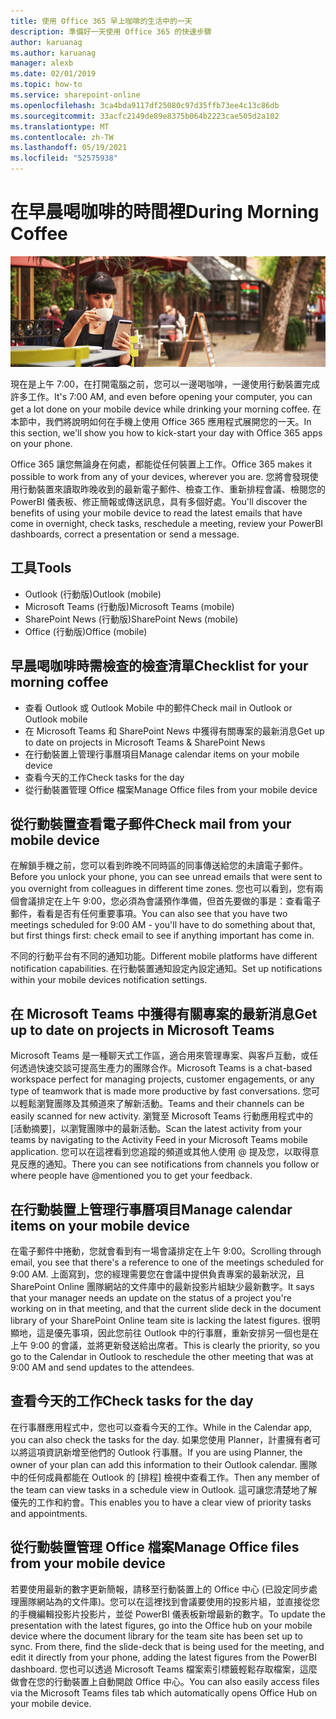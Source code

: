 ```yaml
---
title: 使用 Office 365 早上咖啡的生活中的一天
description: 準備好一天使用 Office 365 的快速步驟
author: karuanag
ms.author: karuanag
manager: alexb
ms.date: 02/01/2019
ms.topic: how-to
ms.service: sharepoint-online
ms.openlocfilehash: 3ca4bda9117df25080c97d35ffb73ee4c13c86db
ms.sourcegitcommit: 33acfc2149de89e8375b064b2223cae505d2a102
ms.translationtype: MT
ms.contentlocale: zh-TW
ms.lasthandoff: 05/19/2021
ms.locfileid: "52575938"
---
```

# <a name="during-morning-coffee"></a><span data-ttu-id="306ab-103">在早晨喝咖啡的時間裡</span><span class="sxs-lookup"><span data-stu-id="306ab-103">During Morning Coffee</span></span>

![早晨咖啡圖片](media/ditl_coffee.png)

<span data-ttu-id="306ab-105">現在是上午 7:00，在打開電腦之前，您可以一邊喝咖啡，一邊使用行動裝置完成許多工作。</span><span class="sxs-lookup"><span data-stu-id="306ab-105">It's 7:00 AM, and even before opening your computer, you can get a lot done on your mobile device while drinking your morning coffee.</span></span> <span data-ttu-id="306ab-106">在本節中，我們將說明如何在手機上使用 Office 365 應用程式展開您的一天。</span><span class="sxs-lookup"><span data-stu-id="306ab-106">In this section, we'll show you how to kick-start your day with Office 365 apps on your phone.</span></span>

<span data-ttu-id="306ab-107">Office 365 讓您無論身在何處，都能從任何裝置上工作。</span><span class="sxs-lookup"><span data-stu-id="306ab-107">Office 365 makes it possible to work from any of your devices, wherever you are.</span></span> <span data-ttu-id="306ab-108">您將會發現使用行動裝置來讀取昨晚收到的最新電子郵件、檢查工作、重新排程會議、檢閱您的 PowerBI 儀表板、修正簡報或傳送訊息，具有多個好處。</span><span class="sxs-lookup"><span data-stu-id="306ab-108">You'll discover the benefits of using your mobile device to read the latest emails that have come in overnight, check tasks, reschedule a meeting, review your PowerBI dashboards, correct a presentation or send a message.</span></span> 

## <a name="tools"></a><span data-ttu-id="306ab-109">工具</span><span class="sxs-lookup"><span data-stu-id="306ab-109">Tools</span></span>
- <span data-ttu-id="306ab-110">Outlook (行動版)</span><span class="sxs-lookup"><span data-stu-id="306ab-110">Outlook (mobile)</span></span>
- <span data-ttu-id="306ab-111">Microsoft Teams (行動版)</span><span class="sxs-lookup"><span data-stu-id="306ab-111">Microsoft Teams (mobile)</span></span>
- <span data-ttu-id="306ab-112">SharePoint News (行動版)</span><span class="sxs-lookup"><span data-stu-id="306ab-112">SharePoint News (mobile)</span></span>
- <span data-ttu-id="306ab-113">Office (行動版)</span><span class="sxs-lookup"><span data-stu-id="306ab-113">Office (mobile)</span></span>

## <a name="checklist-for-your-morning-coffee"></a><span data-ttu-id="306ab-114">早晨喝咖啡時需檢查的檢查清單</span><span class="sxs-lookup"><span data-stu-id="306ab-114">Checklist for your morning coffee</span></span>
- <span data-ttu-id="306ab-115">查看 Outlook 或 Outlook Mobile 中的郵件</span><span class="sxs-lookup"><span data-stu-id="306ab-115">Check mail in Outlook or Outlook mobile</span></span>
- <span data-ttu-id="306ab-116">在 Microsoft Teams 和 SharePoint News 中獲得有關專案的最新消息</span><span class="sxs-lookup"><span data-stu-id="306ab-116">Get up to date on projects in Microsoft Teams & SharePoint News</span></span>
- <span data-ttu-id="306ab-117">在行動裝置上管理行事曆項目</span><span class="sxs-lookup"><span data-stu-id="306ab-117">Manage calendar items on your mobile device</span></span>
- <span data-ttu-id="306ab-118">查看今天的工作</span><span class="sxs-lookup"><span data-stu-id="306ab-118">Check tasks for the day</span></span>
- <span data-ttu-id="306ab-119">從行動裝置管理 Office 檔案</span><span class="sxs-lookup"><span data-stu-id="306ab-119">Manage Office files from your mobile device</span></span> 

## <a name="check-mail-from-your-mobile-device"></a><span data-ttu-id="306ab-120">從行動裝置查看電子郵件</span><span class="sxs-lookup"><span data-stu-id="306ab-120">Check mail from your mobile device</span></span>
<span data-ttu-id="306ab-121">在解鎖手機之前，您可以看到昨晚不同時區的同事傳送給您的未讀電子郵件。</span><span class="sxs-lookup"><span data-stu-id="306ab-121">Before you unlock your phone, you can see unread emails that were sent to you overnight from colleagues in different time zones.</span></span> <span data-ttu-id="306ab-122">您也可以看到，您有兩個會議排定在上午 9:00，您必須為會議預作準備，但首先要做的事是：查看電子郵件，看看是否有任何重要事項。</span><span class="sxs-lookup"><span data-stu-id="306ab-122">You can also see that you have two meetings scheduled for 9:00 AM - you'll have to do something about that, but first things first: check email to see if anything important has come in.</span></span>

<span data-ttu-id="306ab-123">不同的行動平台有不同的通知功能。</span><span class="sxs-lookup"><span data-stu-id="306ab-123">Different mobile platforms have different notification capabilities.</span></span> <span data-ttu-id="306ab-124">在行動裝置通知設定內設定通知。</span><span class="sxs-lookup"><span data-stu-id="306ab-124">Set up notifications within your mobile devices notification settings.</span></span> 

## <a name="get-up-to-date-on-projects-in-microsoft-teams"></a><span data-ttu-id="306ab-125">在 Microsoft Teams 中獲得有關專案的最新消息</span><span class="sxs-lookup"><span data-stu-id="306ab-125">Get up to date on projects in Microsoft Teams</span></span>
<span data-ttu-id="306ab-126">Microsoft Teams 是一種聊天式工作區，適合用來管理專案、與客戶互動，或任何透過快速交談可提高生產力的團隊合作。</span><span class="sxs-lookup"><span data-stu-id="306ab-126">Microsoft Teams is a chat-based workspace perfect for managing projects, customer engagements, or any type of teamwork that is made more productive by fast conversations.</span></span> <span data-ttu-id="306ab-127">您可以輕鬆瀏覽團隊及其頻道來了解新活動。</span><span class="sxs-lookup"><span data-stu-id="306ab-127">Teams and their channels can be easily scanned for new activity.</span></span> <span data-ttu-id="306ab-128">瀏覽至 Microsoft Teams 行動應用程式中的 [活動摘要]，以瀏覽團隊中的最新活動。</span><span class="sxs-lookup"><span data-stu-id="306ab-128">Scan the latest activity from your teams by navigating to the Activity Feed in your Microsoft Teams mobile application.</span></span> <span data-ttu-id="306ab-129">您可以在這裡看到您追蹤的頻道或其他人使用 @ 提及您，以取得意見反應的通知。</span><span class="sxs-lookup"><span data-stu-id="306ab-129">There you can see notifications from channels you follow or where people have @mentioned you to get your feedback.</span></span>  

## <a name="manage-calendar-items-on-your-mobile-device"></a><span data-ttu-id="306ab-130">在行動裝置上管理行事曆項目</span><span class="sxs-lookup"><span data-stu-id="306ab-130">Manage calendar items on your mobile device</span></span>
<span data-ttu-id="306ab-131">在電子郵件中捲動，您就會看到有一場會議排定在上午 9:00。</span><span class="sxs-lookup"><span data-stu-id="306ab-131">Scrolling through email, you see that there's a reference to one of the meetings scheduled for 9:00 AM.</span></span> <span data-ttu-id="306ab-132">上面寫到，您的經理需要您在會議中提供負責專案的最新狀況，且 SharePoint Online 團隊網站的文件庫中的最新投影片組缺少最新數字。</span><span class="sxs-lookup"><span data-stu-id="306ab-132">It says that your manager needs an update on the status of a project you're working on in that meeting, and that the current slide deck in the document library of your SharePoint Online team site is lacking the latest figures.</span></span> <span data-ttu-id="306ab-133">很明顯地，這是優先事項，因此您前往 Outlook 中的行事曆，重新安排另一個也是在上午 9:00 的會議，並將更新發送給出席者。</span><span class="sxs-lookup"><span data-stu-id="306ab-133">This is clearly the priority, so you go to the Calendar in Outlook to reschedule the other meeting that was at 9:00 AM and send updates to the attendees.</span></span>

## <a name="check-tasks-for-the-day"></a><span data-ttu-id="306ab-134">查看今天的工作</span><span class="sxs-lookup"><span data-stu-id="306ab-134">Check tasks for the day</span></span>
<span data-ttu-id="306ab-135">在行事曆應用程式中，您也可以查看今天的工作。</span><span class="sxs-lookup"><span data-stu-id="306ab-135">While in the Calendar app, you can also check the tasks for the day.</span></span> <span data-ttu-id="306ab-136">如果您使用 Planner，計畫擁有者可以將這項資訊新增至他們的 Outlook 行事曆。</span><span class="sxs-lookup"><span data-stu-id="306ab-136">If you are using Planner, the owner of your plan can add this information to their Outlook calendar.</span></span> <span data-ttu-id="306ab-137">團隊中的任何成員都能在 Outlook 的 [排程] 檢視中查看工作。</span><span class="sxs-lookup"><span data-stu-id="306ab-137">Then any member of the team can view tasks in a schedule view in Outlook.</span></span> <span data-ttu-id="306ab-138">這可讓您清楚地了解優先的工作和約會。</span><span class="sxs-lookup"><span data-stu-id="306ab-138">This enables you to have a clear view of priority tasks and appointments.</span></span>  

## <a name="manage-office-files-from-your-mobile-device"></a><span data-ttu-id="306ab-139">從行動裝置管理 Office 檔案</span><span class="sxs-lookup"><span data-stu-id="306ab-139">Manage Office files from your mobile device</span></span>
<span data-ttu-id="306ab-140">若要使用最新的數字更新簡報，請移至行動裝置上的 Office 中心 (已設定同步處理團隊網站為的文件庫)。您可以在這裡找到會議要使用的投影片組，並直接從您的手機編輯投影片投影片，並從 PowerBI 儀表板新增最新的數字。</span><span class="sxs-lookup"><span data-stu-id="306ab-140">To update the presentation with the latest figures, go into the Office hub on your mobile device where the document library for the team site has been set up to sync. From there, find the slide-deck that is being used for the meeting, and edit it directly from your phone, adding the latest figures from the PowerBI dashboard.</span></span> <span data-ttu-id="306ab-141">您也可以透過 Microsoft Teams 檔案索引標籤輕鬆存取檔案，這麼做會在您的行動裝置上自動開啟 Office 中心。</span><span class="sxs-lookup"><span data-stu-id="306ab-141">You can also easily access files via the Microsoft Teams files tab which automatically opens Office Hub on your mobile device.</span></span> 